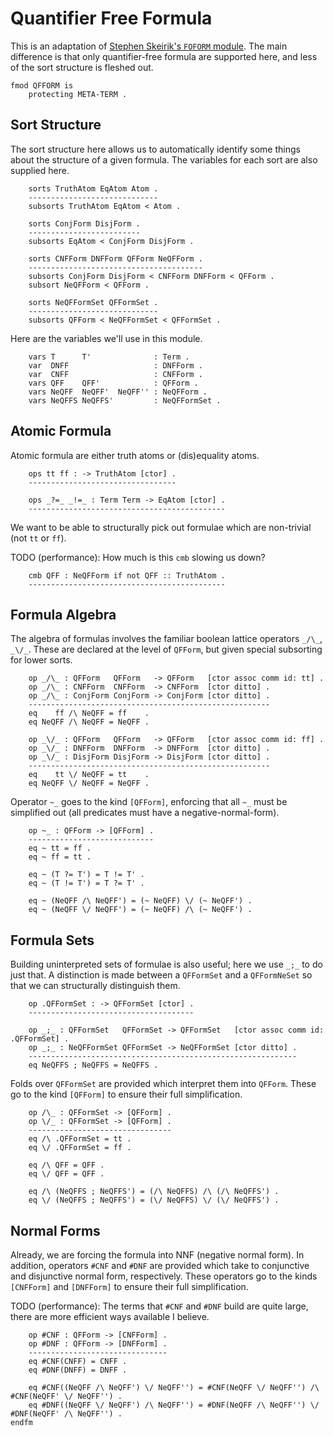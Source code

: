 Quantifier Free Formula
=======================

This is an adaptation of [Stephen Skeirik's `FOFORM` module](https://github.com/skeirik2/maude-foform).
The main difference is that only quantifier-free formula are supported here, and less of the sort structure is fleshed out.

```{.maude}
fmod QFFORM is
    protecting META-TERM .
```

Sort Structure
--------------

The sort structure here allows us to automatically identify some things about the structure of a given formula.
The variables for each sort are also supplied here.

```{.maude}
    sorts TruthAtom EqAtom Atom .
    -----------------------------
    subsorts TruthAtom EqAtom < Atom .

    sorts ConjForm DisjForm .
    -------------------------
    subsorts EqAtom < ConjForm DisjForm .

    sorts CNFForm DNFForm QFForm NeQFForm .
    ---------------------------------------
    subsorts ConjForm DisjForm < CNFForm DNFForm < QFForm .
    subsort NeQFForm < QFForm .

    sorts NeQFFormSet QFFormSet .
    -----------------------------
    subsorts QFForm < NeQFFormSet < QFFormSet .
```

Here are the variables we'll use in this module.

```{.maude}
    vars T      T'              : Term .
    var  DNFF                   : DNFForm .
    var  CNFF                   : CNFForm .
    vars QFF    QFF'            : QFForm .
    vars NeQFF  NeQFF'  NeQFF'' : NeQFForm .
    vars NeQFFS NeQFFS'         : NeQFFormSet .
```

Atomic Formula
--------------

Atomic formula are either truth atoms or (dis)equality atoms.

```{.maude}
    ops tt ff : -> TruthAtom [ctor] .
    ---------------------------------

    ops _?=_ _!=_ : Term Term -> EqAtom [ctor] .
    --------------------------------------------
```

We want to be able to structurally pick out formulae which are non-trivial (not `tt` or `ff`).

TODO (performance): How much is this `cmb` slowing us down?

```{.maude}
    cmb QFF : NeQFForm if not QFF :: TruthAtom .
    --------------------------------------------
```

Formula Algebra
---------------

The algebra of formulas involves the familiar boolean lattice operators `_/\_`, `_\/_`.
These are declared at the level of `QFForm`, but given special subsorting for lower sorts.

```{.maude}
    op _/\_ : QFForm   QFForm   -> QFForm   [ctor assoc comm id: tt] .
    op _/\_ : CNFForm  CNFForm  -> CNFForm  [ctor ditto] .
    op _/\_ : ConjForm ConjForm -> ConjForm [ctor ditto] .
    ------------------------------------------------------
    eq    ff /\ NeQFF = ff    .
    eq NeQFF /\ NeQFF = NeQFF .

    op _\/_ : QFForm   QFForm   -> QFForm   [ctor assoc comm id: ff] .
    op _\/_ : DNFForm  DNFForm  -> DNFForm  [ctor ditto] .
    op _\/_ : DisjForm DisjForm -> DisjForm [ctor ditto] .
    ------------------------------------------------------
    eq    tt \/ NeQFF = tt    .
    eq NeQFF \/ NeQFF = NeQFF .
```

Operator `~_` goes to the kind `[QFForm]`, enforcing that all `~_` must be simplified out (all predicates must have a negative-normal-form).

```{.maude}
    op ~_ : QFForm -> [QFForm] .
    ----------------------------
    eq ~ tt = ff .
    eq ~ ff = tt .

    eq ~ (T ?= T') = T != T' .
    eq ~ (T != T') = T ?= T' .

    eq ~ (NeQFF /\ NeQFF') = (~ NeQFF) \/ (~ NeQFF') .
    eq ~ (NeQFF \/ NeQFF') = (~ NeQFF) /\ (~ NeQFF') .
```

Formula Sets
------------

Building uninterpreted sets of formulae is also useful; here we use `_;_` to do just that.
A distinction is made between a `QFFormSet` and a `QFFormNeSet` so that we can structurally distinguish them.

```{.maude}
    op .QFFormSet : -> QFFormSet [ctor] .
    -------------------------------------

    op _;_ : QFFormSet   QFFormSet -> QFFormSet   [ctor assoc comm id: .QFFormSet] .
    op _;_ : NeQFFormSet QFFormSet -> NeQFFormSet [ctor ditto] .
    ------------------------------------------------------------
    eq NeQFFS ; NeQFFS = NeQFFS .
```

Folds over `QFFormSet` are provided which interpret them into `QFForm`.
These go to the kind `[QFForm]` to ensure their full simplification.

```{.maude}
    op /\_ : QFFormSet -> [QFForm] .
    op \/_ : QFFormSet -> [QFForm] .
    --------------------------------
    eq /\ .QFFormSet = tt .
    eq \/ .QFFormSet = ff .

    eq /\ QFF = QFF .
    eq \/ QFF = QFF .

    eq /\ (NeQFFS ; NeQFFS') = (/\ NeQFFS) /\ (/\ NeQFFS') .
    eq \/ (NeQFFS ; NeQFFS') = (\/ NeQFFS) \/ (\/ NeQFFS') .
```

Normal Forms
------------

Already, we are forcing the formula into NNF (negative normal form).
In addition, operators `#CNF` and `#DNF` are provided which take to conjunctive and disjunctive normal form, respectively.
These operators go to the kinds `[CNFForm]` and `[DNFForm]` to ensure their full simplification.

TODO (performance): The terms that `#CNF` and `#DNF` build are quite large, there are more efficient ways available I believe.

```{.maude}
    op #CNF : QFForm -> [CNFForm] .
    op #DNF : QFForm -> [DNFForm] .
    -------------------------------
    eq #CNF(CNFF) = CNFF .
    eq #DNF(DNFF) = DNFF .

    eq #CNF((NeQFF /\ NeQFF') \/ NeQFF'') = #CNF(NeQFF \/ NeQFF'') /\ #CNF(NeQFF' \/ NeQFF'') .
    eq #DNF((NeQFF \/ NeQFF') /\ NeQFF'') = #DNF(NeQFF /\ NeQFF'') \/ #DNF(NeQFF' /\ NeQFF'') .
endfm
```
